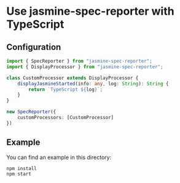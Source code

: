 Use jasmine-spec-reporter with TypeScript
=========================================

## Configuration

```typescript
import { SpecReporter } from "jasmine-spec-reporter";
import { DisplayProcessor } from "jasmine-spec-reporter";

class CustomProcessor extends DisplayProcessor {
    displayJasmineStarted(info: any, log: String): String {
        return `TypeScript ${log}`;
    }
}

new SpecReporter({
    customProcessors: [CustomProcessor]
})
```

## Example

You can find an example in this directory:

    npm install
    npm start

